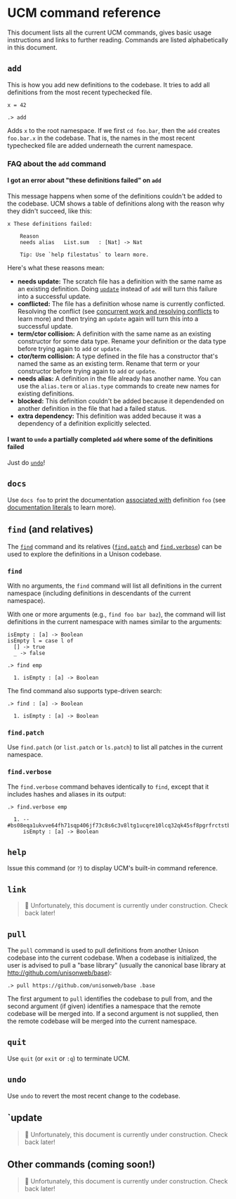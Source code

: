# UCM command reference

This document lists all the current UCM commands, gives basic usage instructions and links to further reading. Commands are listed alphabetically in this document.

## `add`

This is how you add new definitions to the codebase. It tries to add all definitions from the most recent typechecked file.

```unison
x = 42
```

```ucm
.> add
```

Adds `x` to the root namespace. If we first `cd foo.bar`, then the `add` creates `foo.bar.x` in the codebase. That is, the names in the most recent typechecked file are added underneath the current namespace.

### FAQ about the `add` command

#### I got an error about "these definitions failed" on `add`

This message happens when some of the definitions couldn't be added to the codebase. UCM shows a table of definitions along with the reason why they didn't succeed, like this:

```
x These definitions failed:

    Reason
    needs alias   List.sum   : [Nat] -> Nat

    Tip: Use `help filestatus` to learn more.

```

Here's what these reasons mean:

* __needs update:__ The scratch file has a definition with the same name as an existing definition. Doing [`update`](#update) instead of `add` will turn this failure into a successful update.
* __conflicted:__ The file has a definition whose name is currently conflicted. Resolving the conflict (see [concurrent work and resolving conflicts](/docs/concurrent-work) to learn more) and then trying an `update` again will turn this into a successful update.
* __term/ctor collision:__ A definition with the same name as an existing constructor for some data type. Rename your definition or the data type before trying again to `add` or `update`.
* __ctor/term collision:__ A type defined in the file has a constructor that's named the same as an existing term. Rename that term or your constructor before trying again to `add` or `update`.
* __needs alias:__ A definition in the file already has another name. You can use the `alias.term` or `alias.type` commands to create new names for existing definitions.
* __blocked:__ This definition couldn't be added because it dependended on another definition in the file that had a failed status.
* __extra dependency:__ This definition was added because it was a dependency of a definition explicitly selected.

#### I want to `undo` a partially completed `add` where some of the definitions failed

Just do [`undo`](#undo)!

## `docs`

Use `docs foo` to print the documentation [associated with](#link) definition `foo` (see [documentation literals](/docs/language-reference#documentation-literals) to learn more).

## `find` (and relatives)

The [`find`](#find) command and its relatives ([`find.patch`](#findpatch) and [`find.verbose`](#findverbose)) can be used to explore the definitions in a Unison codebase.

### `find`

With no arguments, the `find` command will list all definitions in the current namespace (including definitions in descendants of the current namespace).

With one or more arguments (e.g., `find foo bar baz`), the command will list definitions in the current namespace with names similar to the arguments:

```unison
isEmpty : [a] -> Boolean
isEmpty l = case l of
  [] -> true
  _ -> false
```

```ucm
.> find emp

  1. isEmpty : [a] -> Boolean

```

The find command also supports type-driven search:

```ucm
.> find : [a] -> Boolean

  1. isEmpty : [a] -> Boolean

```

### `find.patch`

Use `find.patch` (or `list.patch` or `ls.patch`) to list all patches in the current namespace.

### `find.verbose`

The `find.verbose` command behaves identically to `find`, except that it includes hashes and aliases in its output:

```ucm
.> find.verbose emp

  1. -- #bs08eqa1ukvve64fh71sqp406jf73c8s6c3v8ltg1ucqre10lcq32qk45sf8pgrfrctstbldlm4m7mscnk9vkra2ohcpmqqhtprb9jo
     isEmpty : [a] -> Boolean

```

## `help`

Issue this command (or `?`) to display UCM's built-in command reference.

## `link`

> 🚧  Unfortunately, this document is currently under construction. Check back later!

## `pull`

The `pull` command is used to pull definitions from another Unison codebase into the current codebase. When a codebase is initialized, the user is advised to pull a "base library" (usually the canonical base library at http://github.com/unisonweb/base):

```ucm
.> pull https://github.com/unisonweb/base .base

```

The first argument to `pull` identifies the codebase to pull from, and the second argument (if given) identifies a namespace that the remote codebase will be merged into. If a second argument is not supplied, then the remote codebase will be merged into the current namespace.

## `quit`

Use `quit` (or `exit` or `:q`) to terminate UCM.

## `undo`

Use `undo` to revert the most recent change to the codebase.

## `update

> 🚧  Unfortunately, this document is currently under construction. Check back later!

## Other commands (coming soon!)

> 🚧  Unfortunately, this document is currently under construction. Check back later!

